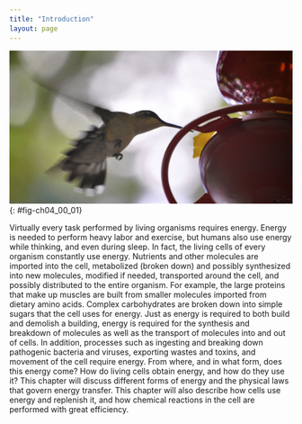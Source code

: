 ```yaml
---
title: "Introduction"
layout: page
---
```



<?cnx.eoc class="summary" title="Sections Summary"?>

<?cnx.eoc class="art-exercise" title="Art Connections"?>

<?cnx.eoc class="multiple-choice" title="Multiple Choice"?>

<?cnx.eoc class="free-response" title="Free Response"?>

 ![In this photo, a hummingbird drinks from a feeder.](../resources/Figure_04_00_01.jpg "A hummingbird needs energy to maintain prolonged flight. The bird obtains its energy from taking in food and transforming the energy contained in food molecules into forms of energy to power its flight through a series of biochemical reactions. (credit: modification of work by Cory Zanker)"){: #fig-ch04_00_01}

Virtually every task performed by living organisms requires energy. Energy is needed to perform heavy labor and exercise, but humans also use energy while thinking, and even during sleep. In fact, the living cells of every organism constantly use energy. Nutrients and other molecules are imported into the cell, metabolized (broken down) and possibly synthesized into new molecules, modified if needed, transported around the cell, and possibly distributed to the entire organism. For example, the large proteins that make up muscles are built from smaller molecules imported from dietary amino acids. Complex carbohydrates are broken down into simple sugars that the cell uses for energy. Just as energy is required to both build and demolish a building, energy is required for the synthesis and breakdown of molecules as well as the transport of molecules into and out of cells. In addition, processes such as ingesting and breaking down pathogenic bacteria and viruses, exporting wastes and toxins, and movement of the cell require energy. From where, and in what form, does this energy come? How do living cells obtain energy, and how do they use it? This chapter will discuss different forms of energy and the physical laws that govern energy transfer. This chapter will also describe how cells use energy and replenish it, and how chemical reactions in the cell are performed with great efficiency.

